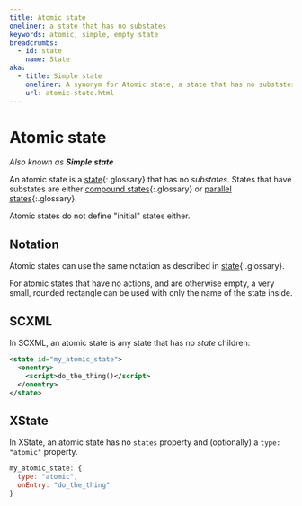 ```yaml
---
title: Atomic state
oneliner: a state that has no substates
keywords: atomic, simple, empty state
breadcrumbs:
  - id: state
    name: State
aka:
  - title: Simple state
    oneliner: A synonym for Atomic state, a state that has no substates
    url: atomic-state.html
---
```


# Atomic state

_Also known as **Simple state**_

An atomic state is a [state](state.html){:.glossary} that has no _substates_.  States that have substates are either [compound states](compound-state.html){:.glossary} or [parallel states](parallel-state.html){:.glossary}.

Atomic states do not define "initial" states either.

## Notation

Atomic states can use the same notation as described in [state](state.html){:.glossary}.

For atomic states that have no actions, and are otherwise empty, a very small, rounded rectangle can be used with only the name of the state inside.

## SCXML

In SCXML, an atomic state is any state that has no _state_ children:

``` xml
<state id="my_atomic_state">
  <onentry>
    <script>do_the_thing()</script>
  </onentry>
</state>
```

## XState

In XState, an atomic state has no `states` property and (optionally) a `type: "atomic"` property.

```js
my_atomic_state: {
  type: "atomic",
  onEntry: "do_the_thing"
}
```
